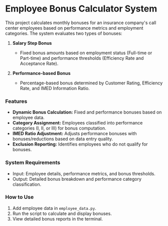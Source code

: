 # Employee Bonus Calculator System

This project calculates monthly bonuses for an insurance company's call center employees based on performance metrics and employment categories. The system evaluates two types of bonuses:

1. **Salary Step Bonus**  
   - Fixed bonus amounts based on employment status (Full-time or Part-time) and performance thresholds (Efficiency Rate and Acceptance Rate).

2. **Performance-based Bonus**  
   - Percentage-based bonus determined by Customer Rating, Efficiency Rate, and IMED Information Ratio.

### Features
- **Dynamic Bonus Calculation:** Fixed and performance bonuses based on employee data.
- **Category Assignment:** Employees classified into performance categories (I, II, or III) for bonus computation.
- **IMED Ratio Adjustment:** Adjusts performance bonuses with bonuses/reductions based on data entry quality.
- **Exclusion Reporting:** Identifies employees who do not qualify for bonuses.

### System Requirements
- Input: Employee details, performance metrics, and bonus thresholds.
- Output: Detailed bonus breakdown and performance category classification.

### How to Use
1. Add employee data in `employee_data.py`.
2. Run the script to calculate and display bonuses.
3. View detailed bonus reports in the terminal.


